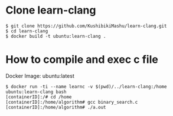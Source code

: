 # Clone learn-clang

```
$ git clone https://github.com/KushibikiMashu/learn-clang.git
$ cd learn-clang
$ docker build -t ubuntu:learn-clang .
```

# How to compile and exec c file
Docker Image: ubuntu:latest
```
$ docker run -ti --name learnc -v $(pwd)/../learn-clang:/home ubuntu:learn-clang bash
[containerID]:/# cd /home
[containerID]:/home/algorithm# gcc binary_search.c
[containerID]:/home/algorithm# ./a.out
```
